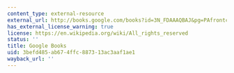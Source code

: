 ```yaml
---
content_type: external-resource
external_url: http://books.google.com/books?id=3N_FDAAAQBAJ&pg=PAfrontcover
has_external_license_warning: true
license: https://en.wikipedia.org/wiki/All_rights_reserved
status: ''
title: Google Books
uid: 3befd485-ab67-4ffc-8873-13ac3aaf1ae1
wayback_url: ''
---
```

